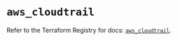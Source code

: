 # `aws_cloudtrail`

Refer to the Terraform Registry for docs: [`aws_cloudtrail`](https://registry.terraform.io/providers/hashicorp/aws/5.78.0/docs/resources/cloudtrail).
